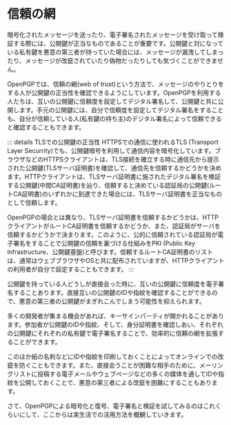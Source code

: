 # 信頼の網
暗号化されたメッセージを送ったり、電子署名されたメッセージを受け取って検証する際には、公開鍵が正当なものであることが重要です。公開鍵と対になっている私有鍵を悪意の第三者が持っていた場合には、メッセージが漏洩してしまったり、メッセージが改竄されていたり偽物だったりしても気づくことができません。

OpenPGPでは、信頼の網(web of trust)という方法で、メッセージのやりとりをする人が公開鍵の正当性を確認できるようにしています。OpenPGPを利用する人たちは、互いの公開鍵に信頼度を設定してデジタル署名して、公開鍵と共に公開します。手元の公開鍵には、自分で信頼度を設定してデジタル署名をすることも、自分が信頼している人(私有鍵の持ち主)のデジタル署名によって信頼できると確認することもできます。

::: details TLSでの公開鍵の正当性
HTTPSでの通信に使われるTLS (Transport Layer Securrity)でも、公開鍵暗号を利用して通信内容を暗号化しています。ブラウザなどのHTTPSクライアントは、TLS接続を確立する時に通信先から提示された公開鍵(TLSサーバ証明書)を確認して、通信先を信頼するかどうかを決めます。HTTPクライアントは、TLSサーバ証明書に施されたデジタル署名を検証する公開鍵(中間CA証明書)を辿り、信頼すると決めている認証局の公開鍵(ルートCA証明書)のいずれかに到達できた場合には、TLSサーバ証明書を正当なものとして信頼します。

OpenPGPの場合とは異なり、TLSサーバ証明書を信頼するかどうかは、HTTPクライアントがルートCA証明書を信頼するかどうか、また、認証局がサーバを信頼するかどうかで決まります。このように、公的に信頼されている認証局が電子署名をすることで公開鍵の信頼を裏づける仕組みをPKI (Public Key Infrastructure、公開鍵基盤)と呼びます。信頼するルートCA証明書のリストは、通常はウェブブラウザやOSと共に配布されていますが、HTTPクライアントの利用者が自分で設定することもできます。
:::

公開鍵を持っている人どうしが直接会った時に、互いの公開鍵に信頼度を電子署名することあります。直接互いの公開鍵のIDや指紋を確認することができるので、悪意の第三者の公開鍵がまぎれこんでしまう可能性を抑えられます。

多くの開発者が集まる機会があれば、キーサインパーティが開かれることがあります。参加者が公開鍵のIDや指紋、そして、身分証明書を確認しあい、それぞれの公開鍵にそれぞれの私有鍵で電子署名することで、効率的に信頼の網を拡張することができます。

このほか紙の名刺などにIDや指紋を印刷しておくことによってオンラインでの改竄を防ぐこともできます。また、直接会うことが困難な相手のために、メーリングリストに投稿する電子メールやウェブページなどの多くの媒体を通してIDや指紋を公開しておくことで、悪意の第三者による改竄を困難にすることもあります。

さて、OpenPGPによる暗号化と復号、電子署名と検証を試してみるのはこれくらいにして、ここからは実生活での活用方法を概観していきます。
